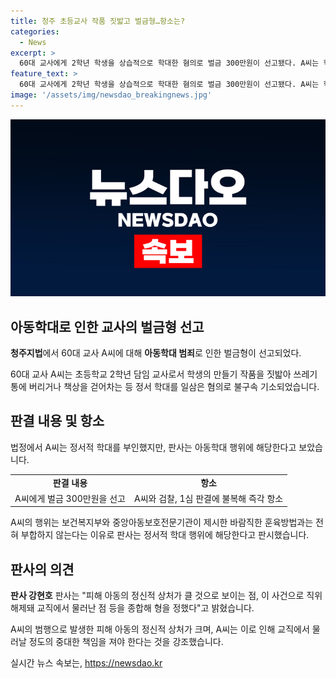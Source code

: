 ```yaml
---
title: 청주 초등교사 작품 짓밟고 벌금형…항소는?
categories:
  - News
excerpt: >
  60대 교사에게 2학년 학생을 상습적으로 학대한 혐의로 벌금 300만원이 선고됐다. A씨는 학생들의 작품을 짓밟고 쓰레기통에 버리거나 책상을 걷어차는 등 정서적 학대를 일삼았으며, 법원은 이를 심각한 행위로 보고 벌금을 선고했다. A씨는 혐의를 부인했지만 판사는 행위가 아동복지에 부합하지 않는다며 정서적 학대로 인정했다. A씨와 검찰은 판결에 불복해 항소할 예정이다. (150자)
feature_text: >
  60대 교사에게 2학년 학생을 상습적으로 학대한 혐의로 벌금 300만원이 선고됐다. A씨는 학생들의 작품을 짓밟고 쓰레기통에 버리거나 책상을 걷어차는 등 정서적 학대를 일삼았으며, 법원은 이를 심각한 행위로 보고 벌금을 선고했다. A씨는 혐의를 부인했지만 판사는 행위가 아동복지에 부합하지 않는다며 정서적 학대로 인정했다. A씨와 검찰은 판결에 불복해 항소할 예정이다. (150자)
image: '/assets/img/newsdao_breakingnews.jpg'
---
```


<p><img src="/assets/img/newsdao_breakingnews.jpg" alt="koreaapp 속보" /></p>

<h2 data-ke-size="size26">아동학대로 인한 교사의 벌금형 선고</h2>

<p data-ke-size="size16"><b>청주지법</b>에서 60대 교사 A씨에 대해 <b>아동학대 범죄</b>로 인한 벌금형이 선고되었다.</p>

<p>60대 교사 A씨는 초등학교 2학년 담임 교사로서 학생의 만들기 작품을 짓밟아 쓰레기통에 버리거나 책상을 걷어차는 등 정서 학대를 일삼은 혐의로 불구속 기소되었습니다.</p>

<h2 data-ke-size="size26">판결 내용 및 항소</h2>

<p data-ke-size="size16">법정에서 A씨는 정서적 학대를 부인했지만, 판사는 아동학대 행위에 해당한다고 보았습니다.</p>

<table>
    <tr>
        <td style="text-align: center; height: 17px;"><b>판결 내용</b></td>
        <td style="text-align: center; height: 17px;"><b>항소</b></td>
    </tr>
    <tr>
        <td style="text-align: center; height: 17px;">A씨에게 벌금 300만원을 선고</td>
        <td style="text-align: center; height: 17px;">A씨와 검찰, 1심 판결에 불복해 즉각 항소</td>
    </tr>
</table>

<p>A씨의 행위는 보건복지부와 중앙아동보호전문기관이 제시한 바람직한 훈육방법과는 전혀 부합하지 않는다는 이유로 판사는 정서적 학대 행위에 해당한다고 판시했습니다.</p>

<h2 data-ke-size="size26">판사의 의견</h2>

<p data-ke-size="size16"><b>판사 강현호</b> 판사는 "피해 아동의 정신적 상처가 클 것으로 보이는 점, 이 사건으로 직위해제돼 교직에서 물러난 점 등을 종합해 형을 정했다"고 밝혔습니다.</p>

<p data-ke-size="size16">A씨의 범행으로 발생한 피해 아동의 정신적 상처가 크며, A씨는 이로 인해 교직에서 물러날 정도의 중대한 책임을 져야 한다는 것을 강조했습니다.</p>
실시간 뉴스 속보는, <a href="https://newsdao.kr" rel="dofollow">https://newsdao.kr</a>


